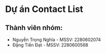 # Dự án Contact List

## Thành viên nhóm:
- Nguyễn Trọng Nghĩa - MSSV: 2280602074
- Đặng Tiến Đạt - MSSV: 2280600568

